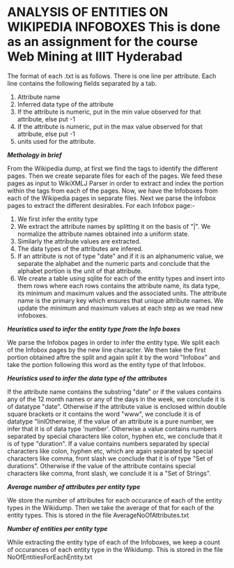 ANALYSIS OF ENTITIES ON WIKIPEDIA INFOBOXES
This is done as an assignment for the course Web Mining at IIIT Hyderabad
=========================================================================


The format of each <entity-type>.txt is as follows.
There is one line per attribute. Each line contains the following fields separated by a tab.
1. Attribute name
2. Inferred data type of the attribute 
3. If the attribute is numeric, put in the min value observed for that attribute, else put -1
4. If the attribute is numeric, put in the max value observed for that attribute, else put -1
5. units used for the attribute.

*****Methology in brief*****

From the Wikipedia dump, at first we find the <page> tags to identify the different pages.  Then we create separate files for each of the pages.
We feed these pages as input to WikiXMLJ Parser in order to extract and index the portion within the <Infobox> tags from each of the pages. Now, we have the Infoboxes from each of the Wikipedia pages in separate files.
Next we parse the Infobox pages to extract the different desirables.
For each Infobox page:-
1. We first infer the entity type
2. We extract the attribute names by splitting it on the basis of "|". We normalize the attribute names obtained into a uniform state.
3. Similarly the attribute values are extracted.
4. The data types of the attributes are infered.
5. If an attribute is not of type "date" and if it is an alphanumeric value, we separate the alphabet and the numeric parts and conclude that the alphabet portion is the unit of that attribute.
6. We create a table using sqlite for each of the entity types and insert into them rows where each rows contains the attribute name, its data type, its minimum and maximum values and the associated units. The attribute name is the primary key which ensures that unique attribute names. We update the minimum and maximum values at each step as we read new infoboxes.


*****Heuristics used to infer the entity type from the Info boxes*****

We parse the Infobox pages in order to infer the entity type. We split each of the Infobox pages by the new line character. We then take the first portion obtained aftre the split and again split it by the word "Infobox" and take the portion following this word as the entity type of that Infobox.



*****Heuristics used to infer the data type of the attributes*****

If the attribute name contains the substring "date" or if the values contains any of the 12 month names or any of the days in the week, we conclude it is of datatype "date". Otherwise if the attribute value is enclosed within double square brackets or it contains the word "www", we conclude it is of datatype "linlOtherwise, if the value of an attribute is a pure number, we infer that it is of data type 'number'. Otherwise a value contains numbers separated by special characters like colon, hyphen etc, we conclude that it is of type "duration". If a value contains numbers separated by special characters like colon, hyphen etc, which are again separated by special characters like comma, front slash we conclude that it is of type "Set of durations". Otherwise if the value of the attribute contains special characters like comma, front slash, we conclude it is a "Set of Strings". 


*****Average number of attributes per entity type*****

We store the number of attributes for each occurance of each of the entity types in the Wikidump. Then we take the average of that for each of the entity types. This is stored in the file AverageNoOfAttributes.txt

*****Number of entities per entity type*****

While extracting the entity type of each of the Infoboxes, we keep a count of occurances of each entity type in the Wikidump. This is stored in the file NoOfEntitiesForEachEntity.txt
